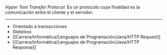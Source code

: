 *Hyper Text Transfer Protocol*. Es un protocolo cuya finalidad es la comunicación entre el cliente y el servidor.
***
+ Orientado a transacciones
+ *Stateless*
+ [[Carrera/Informática/Lenguajes de Programación/Java/HTTP Request]]
+ [[Carrera/Informática/Lenguajes de Programación/Java/HTTP Response]]